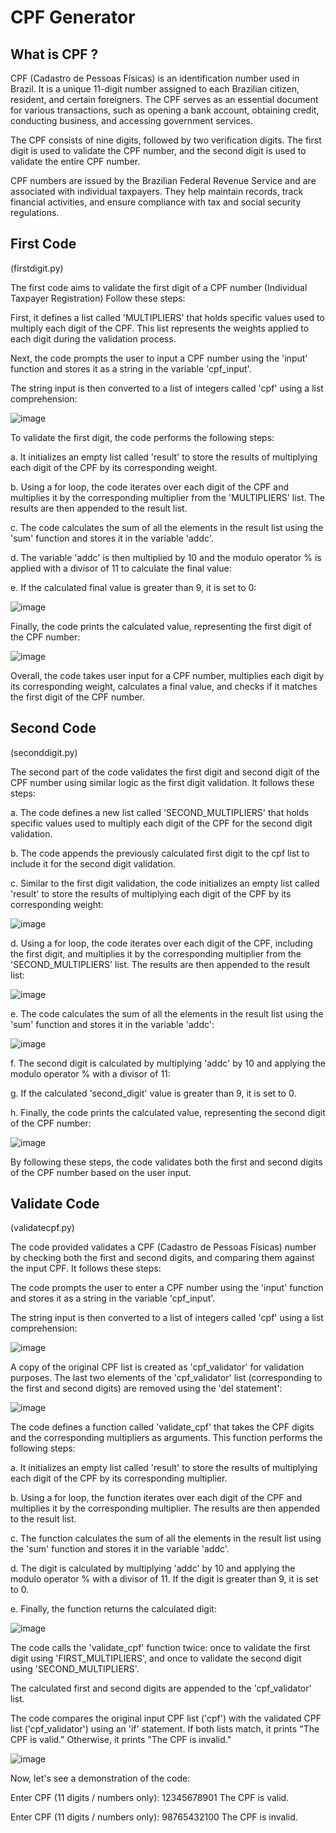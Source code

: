 # CPF Generator

## What is CPF ?

CPF (Cadastro de Pessoas Físicas) is an identification number used in Brazil. It is a unique 11-digit number assigned to each Brazilian citizen, resident, and certain foreigners. The CPF serves as an essential document for various transactions, such as opening a bank account, obtaining credit, conducting business, and accessing government services.

The CPF consists of nine digits, followed by two verification digits. The first digit is used to validate the CPF number, and the second digit is used to validate the entire CPF number.

CPF numbers are issued by the Brazilian Federal Revenue Service and are associated with individual taxpayers. They help maintain records, track financial activities, and ensure compliance with tax and social security regulations.

## First Code
(firstdigit.py)

The first code aims to validate the first digit of a CPF number (Individual Taxpayer Registration)
Follow these steps:

First, it defines a list called 'MULTIPLIERS' that holds specific values used to multiply each digit of the CPF. This list represents the weights applied to each digit during the validation process.

Next, the code prompts the user to input a CPF number using the 'input' function and stores it as a string in the variable 'cpf_input'.

The string input is then converted to a list of integers called 'cpf' using a list comprehension:

![image](https://github.com/FelipeBlasques/cpf-generator/assets/130731174/107ca991-6a8b-4993-b171-4724c8e92fb7)

To validate the first digit, the code performs the following steps:

a. It initializes an empty list called 'result' to store the results of multiplying each digit of the CPF by its corresponding weight.

b. Using a for loop, the code iterates over each digit of the CPF and multiplies it by the corresponding multiplier from the 'MULTIPLIERS' list. The results are then appended to the result list.

c. The code calculates the sum of all the elements in the result list using the 'sum' function and stores it in the variable 'addc'.

d. The variable 'addc' is then multiplied by 10 and the modulo operator % is applied with a divisor of 11 to calculate the final value:

e. If the calculated final value is greater than 9, it is set to 0:

![image](https://github.com/FelipeBlasques/cpf-generator/assets/130731174/d3ab10cd-580d-424c-b433-4a15b399ea78)

Finally, the code prints the calculated value, representing the first digit of the CPF number:

![image](https://github.com/FelipeBlasques/cpf-generator/assets/130731174/b4950feb-bc9b-49a6-a2e0-bf9cdeb722ab)

Overall, the code takes user input for a CPF number, multiplies each digit by its corresponding weight, calculates a final value, and checks if it matches the first digit of the CPF number.

## Second Code
(seconddigit.py)

The second part of the code validates the first digit and second digit of the CPF number using similar logic as the first digit validation. It follows these steps:

a. The code defines a new list called 'SECOND_MULTIPLIERS' that holds specific values used to multiply each digit of the CPF for the second digit validation.

b. The code appends the previously calculated first digit to the cpf list to include it for the second digit validation.

c. Similar to the first digit validation, the code initializes an empty list called 'result' to store the results of multiplying each digit of the CPF by its corresponding weight:

![image](https://github.com/FelipeBlasques/cpf-generator/assets/130731174/f29c2828-14ee-4053-bbdc-9adba277e7a3)

d. Using a for loop, the code iterates over each digit of the CPF, including the first digit, and multiplies it by the corresponding multiplier from the 'SECOND_MULTIPLIERS' list. The results are then appended to the result list:

![image](https://github.com/FelipeBlasques/cpf-generator/assets/130731174/fa6bbc01-9935-4b9c-87d1-f75f171a99e2)

e. The code calculates the sum of all the elements in the result list using the 'sum' function and stores it in the variable 'addc':

![image](https://github.com/FelipeBlasques/cpf-generator/assets/130731174/787bdb68-7eda-4a1a-9ab9-5df482daa16f)

f. The second digit is calculated by multiplying 'addc' by 10 and applying the modulo operator % with a divisor of 11:

g. If the calculated 'second_digit' value is greater than 9, it is set to 0.

h. Finally, the code prints the calculated value, representing the second digit of the CPF number:

![image](https://github.com/FelipeBlasques/cpf-generator/assets/130731174/79538f9c-88bb-4d44-be5d-edd895c9063f)

By following these steps, the code validates both the first and second digits of the CPF number based on the user input.

## Validate Code
(validatecpf.py)

The code provided validates a CPF (Cadastro de Pessoas Físicas) number by checking both the first and second digits, and comparing them against the input CPF. It follows these steps:

The code prompts the user to enter a CPF number using the 'input' function and stores it as a string in the variable 'cpf_input'.

The string input is then converted to a list of integers called 'cpf' using a list comprehension:

![image](https://github.com/FelipeBlasques/cpf-generator/assets/130731174/74a753da-8401-4d24-8261-527d3f323fbc)

A copy of the original CPF list is created as 'cpf_validator' for validation purposes. The last two elements of the 'cpf_validator' list (corresponding to the first and second digits) are removed using the 'del statement':

![image](https://github.com/FelipeBlasques/cpf-generator/assets/130731174/5984c993-dad3-44f7-9728-3b85b1e6559d)

The code defines a function called 'validate_cpf' that takes the CPF digits and the corresponding multipliers as arguments. This function performs the following steps:

a. It initializes an empty list called 'result' to store the results of multiplying each digit of the CPF by its corresponding multiplier.

b. Using a for loop, the function iterates over each digit of the CPF and multiplies it by the corresponding multiplier. The results are then appended to the result list.

c. The function calculates the sum of all the elements in the result list using the 'sum' function and stores it in the variable 'addc'.

d. The digit is calculated by multiplying 'addc' by 10 and applying the modulo operator % with a divisor of 11. If the digit is greater than 9, it is set to 0.

e. Finally, the function returns the calculated digit:

![image](https://github.com/FelipeBlasques/cpf-generator/assets/130731174/51a6500e-92b4-4b5d-8f0a-c1edf1538a5a)

The code calls the 'validate_cpf' function twice: once to validate the first digit using 'FIRST_MULTIPLIERS', and once to validate the second digit using 'SECOND_MULTIPLIERS'.

The calculated first and second digits are appended to the 'cpf_validator' list.

The code compares the original input CPF list ('cpf') with the validated CPF list ('cpf_validator') using an 'if' statement. If both lists match, it prints "The CPF is valid." Otherwise, it prints "The CPF is invalid."

![image](https://github.com/FelipeBlasques/cpf-generator/assets/130731174/905d6f47-5bcb-4725-b1c3-a4414f39be5a)

Now, let's see a demonstration of the code:

Enter CPF (11 digits / numbers only): 12345678901
The CPF is valid.

Enter CPF (11 digits / numbers only): 98765432100
The CPF is invalid.
